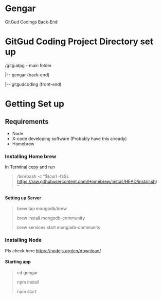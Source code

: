 # Gengar
GitGud Codings Back-End

# GitGud Coding Project Directory set up 

/gitgudpg - main folder

  |-- gengar (back-end)
  
  |-- gitgudcoding (front-end)




# Getting Set up 

## Requirements 
- Node 
- X-code developing software (Probably have this already)
- Homebrew 

### Installing Home brew 
In Terminal copy and run 
> /bin/bash -c "$(curl -fsSL https://raw.githubusercontent.com/Homebrew/install/HEAD/install.sh)"

#### Setting up Server
> brew tap mongodb/brew
> 
> brew install mongodb-community
> 
> brew services start mongodb-community


### Installing Node 
Pls check here https://nodejs.org/en/download/

#### Starting app 
> cd gengar
> 
> npm install
> 
> npm start




